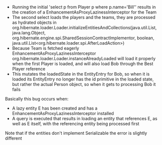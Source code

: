 - Running the initial 'select p from Player p where p.name='Bill'' results in the creation of a EnhancementAsProxyLazinessInterceptor for the Team
- The second select loads the players and the teams, they are processed as hydrated objects in org.hibernate.loader.Loader.initializeEntitiesAndCollections(java.util.List, java.lang.Object, org.hibernate.engine.spi.SharedSessionContractImplementor, boolean, java.util.List<org.hibernate.loader.spi.AfterLoadAction>)
- Because Team is fetched eagerly EnhancementAsProxyLazinessInterceptor org.hibernate.loader.Loader.instanceAlreadyLoaded will load it properly when the first Player is loaded, and will also load Bob through the Best Player reference
- This mutates the loadedState in the EntityEntry for Bob, so when it is loaded its EntityEntry no longer has the id primitive in the loaded state, but rather the actual Person object, so when it gets to processing Bob it fails

Basically this bug occurs when:
- A lazy entity E has been created and has a EnhancementAsProxyLazinessInterceptor installed
- A query is executed that results in loading an entity that references E, as well as E itself, with the referencing entity being processed first


Note that if the entities don't implement Serializable the error is slightly different